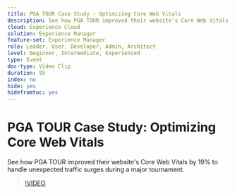 ```yaml
---
title: PGA TOUR Case Study - Optimizing Core Web Vitals
description: See how PGA TOUR improved their website's Core Web Vitals by 19% to handle unexpected traffic surges during a major tournament.
cloud: Experience Cloud
solution: Experience Manager
feature-set: Experience Manager
role: Leader, User, Developer, Admin, Architect
level: Beginner, Intermediate, Experienced
type: Event
doc-type: Video Clip
duration: 95
index: no
hide: yes
hidefromtoc: yes
---
```


# PGA TOUR Case Study: Optimizing Core Web Vitals

See how PGA TOUR improved their website's Core Web Vitals by 19% to handle unexpected traffic surges during a major tournament.

>[!VIDEO](https://video.tv.adobe.com/v/3459237/?learn=on&enablevpops)
